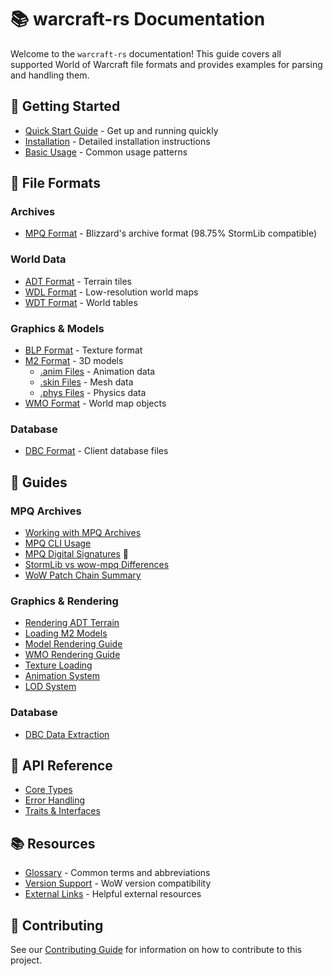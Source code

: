 # 📚 warcraft-rs Documentation

Welcome to the `warcraft-rs` documentation! This guide covers all supported
World of Warcraft file formats and provides examples for parsing and handling
them.

## 🚀 Getting Started

- [Quick Start Guide](getting-started/quick-start.md) - Get up and running quickly
- [Installation](getting-started/installation.md) - Detailed installation instructions
- [Basic Usage](getting-started/basic-usage.md) - Common usage patterns

## 📁 File Formats

### Archives

- [MPQ Format](formats/archives/mpq.md) - Blizzard's archive format (98.75% StormLib compatible)

### World Data

- [ADT Format](formats/world-data/adt.md) - Terrain tiles
- [WDL Format](formats/world-data/wdl.md) - Low-resolution world maps
- [WDT Format](formats/world-data/wdt.md) - World tables

### Graphics & Models

- [BLP Format](formats/graphics/blp.md) - Texture format
- [M2 Format](formats/graphics/m2.md) - 3D models
  - [.anim Files](formats/graphics/m2-anim.md) - Animation data
  - [.skin Files](formats/graphics/m2-skin.md) - Mesh data
  - [.phys Files](formats/graphics/m2-phys.md) - Physics data
- [WMO Format](formats/graphics/wmo.md) - World map objects

### Database

- [DBC Format](formats/database/dbc.md) - Client database files

## 📖 Guides

### MPQ Archives

- [Working with MPQ Archives](guides/mpq-archives.md)
- [MPQ CLI Usage](guides/mpq-cli-usage.md)
- [MPQ Digital Signatures](guides/mpq-signatures.md) 🔐
- [StormLib vs wow-mpq Differences](guides/stormlib-differences.md)
- [WoW Patch Chain Summary](guides/wow-patch-chain-summary.md)

### Graphics & Rendering

- [Rendering ADT Terrain](guides/adt-rendering.md)
- [Loading M2 Models](guides/m2-models.md)
- [Model Rendering Guide](guides/model-rendering.md)
- [WMO Rendering Guide](guides/wmo-rendering.md)
- [Texture Loading](guides/texture-loading.md)
- [Animation System](guides/animation-system.md)
- [LOD System](guides/lod-system.md)

### Database

- [DBC Data Extraction](guides/dbc-extraction.md)

## 🔧 API Reference

- [Core Types](api/core-types.md)
- [Error Handling](api/error-handling.md)
- [Traits & Interfaces](api/traits.md)

## 📚 Resources

- [Glossary](resources/glossary.md) - Common terms and abbreviations
- [Version Support](resources/version-support.md) - WoW version compatibility
- [External Links](resources/links.md) - Helpful external resources

## 🤝 Contributing

See our [Contributing Guide](../CONTRIBUTING.md) for information on how to
contribute to this project.
